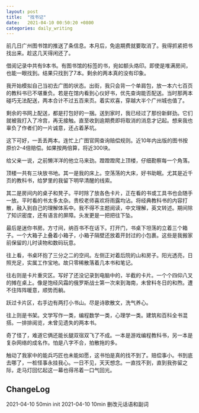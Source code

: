 ```yaml
---
layout: post
title:  "找书记"
date:   2021-04-10 00:50:20 +0800
categories: daily_writing
---
```

前几日广州图书馆的推送了条信息。本月后，免逾期费就要取消了。我得抓紧把书找出来。趁这几天得闲还了。

借阅记录中共有9本书。有图书馆的标签的书，宛如额头烙印。即使是堆满房间，也能一眼找到。结果只找到了7本。剩余的两本真的没有印象。

我开始模拟自己当初去广图的状态。出街，我只会背一个单肩包，放一本六七百页的教科书已不堪重负。若是在馆内看到心仪好书，优先查询能否配送。当时那两本碰巧无法配送，两本合计不过五百来页。着实欢喜，穿越大半个广州城也值了。

剩余的书网上配送，都是打包好的一捆。送到家时，我已经过了那份新鲜劲。它们就被我打入了冷宫，再无接触。直至收到逾期费即将取消的消息才记起。想来我也辜负了作者们的一片诚意，还占着茅坑。

这下可好，一丢丢两本。连忙上广图官网查询赔偿规则。近10年内出版的图书按原价2–4倍赔偿。如果按两倍算，将近300块。

给父亲一说，之前懒洋洋的他立马来劲。蹬蹬蹬爬上顶楼，仔细勘察每一个角落。

顶楼一共有三块放书地。其一是我的床上。空荡荡的大床，好书助眠。尤其是近千页的教科书，给梦里的我留下明早清醒的线索。

其二是房间内的桌子和凳子。平时除了放各色卡片，正在看的书或工具书也会随手一放。平时看的书太多太杂。贵校老师喜欢将雨露均沾。将经典教科书的内容打散，融入到自己的理解体系中。我不得不主题阅读，中文理解，英文转述。期间除了知识密度，还有语言的屏障。头发更是一把把往下坠。

最后是迷你书房。方寸间，纳百书不在话下。打开门，书桌下坦荡的立着三个箱子。一个大箱子上叠着小箱子，小箱子隔壁还放着开封过的小包裹。这些是我搬家前保留的儿时读物和数码玩意。

往上看，书桌环抱了三分之二的空间。左侧正对着后院的山和房子。阳光透亮，日照充足，实属工作宝地。故只零稀散落着几本书和笔记。

往右则是卡片重灾区。写好了还没记录到电脑中的，半截的卡片。一个个四仰八叉的摊在桌上。像是饱经风霜的俄罗斯战士第一次来到海南，未曾料冬日的和煦。遭不住阵阵暖意，顺势而躺。

跃过卡片区，右手边有两打小书山。尽是诗歌散文，洗气养心。

往上则是书架。文学写作一类，编程数学一类，心理学一类。建筑和百科全书混搭。一排排阅览，未曾见遗失的两本书。

奇了怪了，难道它俩还能长腿双宿双飞了不成。一本是游戏编程教科书，另一本是复杂网络的成名作。怕是八字不合，拍散拖的多。

触动了我家中的能兵巧匠也未能如愿，这书怕是真的找不到了。赔偿事小。书到底去哪了，一桩怪事永挂我心。一日不见，天天想念。一直找不到，直到我弥留之际，走马灯回忆起这一幕也得吊着一口气回光。

## ChangeLog

2021-04-10 50min init
2021-04-10 10min 删改元话语和副词